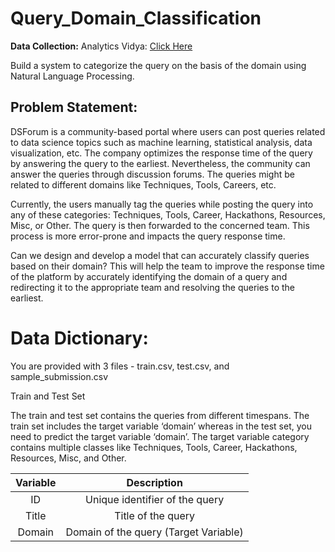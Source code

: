 # Query_Domain_Classification

**Data Collection:** Analytics Vidya: [Click Here](https://datahack.analyticsvidhya.com/contest/query-domain-classification/)

Build a system to categorize the query on the basis of the domain using Natural Language Processing.

## Problem Statement:

DSForum is a community-based portal where users can post queries related to data science topics such as machine learning, statistical analysis, data visualization, etc. The company optimizes the response time of the query by answering the query to the earliest. Nevertheless, the community can answer the queries through discussion forums. The queries might be related to different domains like Techniques, Tools, Careers, etc. 

Currently, the users manually tag the queries while posting the query into any of these categories: Techniques, Tools, Career, Hackathons, Resources, Misc, or Other. The query is then forwarded to the concerned team. This process is more error-prone and impacts the query response time. 

Can we design and develop a model that can accurately classify queries based on their domain? This will help the team to improve the response time of the platform by accurately identifying the domain of a query and redirecting it to the appropriate team and resolving the queries to the earliest. 

# Data Dictionary:

You are provided with 3 files - train.csv, test.csv, and sample_submission.csv

Train and Test Set

The train and test set contains the queries from different timespans. The train set includes the target variable ‘domain’ whereas in the test set, you need to predict the target variable ‘domain’. The target variable category contains multiple classes like  Techniques, Tools, Career, Hackathons, Resources, Misc, and Other.

|Variable|Description|
|:--:|:--:|
|ID| Unique identifier of the query|
| Title | Title of the query|
| Domain |Domain of the query (Target Variable)|

